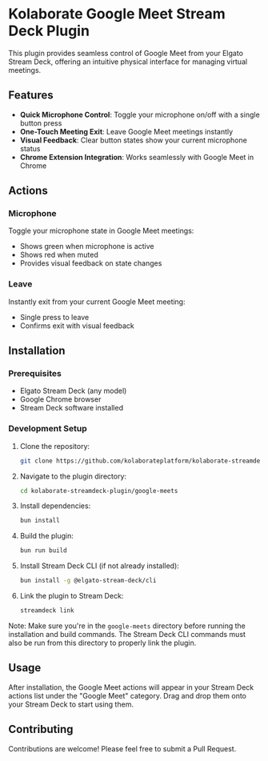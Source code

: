 # Kolaborate Google Meet Stream Deck Plugin

This plugin provides seamless control of Google Meet from your Elgato Stream Deck, offering an intuitive physical interface for managing virtual meetings.

## Features

- **Quick Microphone Control**: Toggle your microphone on/off with a single button press
- **One-Touch Meeting Exit**: Leave Google Meet meetings instantly
- **Visual Feedback**: Clear button states show your current microphone status
- **Chrome Extension Integration**: Works seamlessly with Google Meet in Chrome

## Actions

### Microphone
Toggle your microphone state in Google Meet meetings:
- Shows green when microphone is active
- Shows red when muted
- Provides visual feedback on state changes

### Leave
Instantly exit from your current Google Meet meeting:
- Single press to leave
- Confirms exit with visual feedback

## Installation

### Prerequisites
- Elgato Stream Deck (any model)
- Google Chrome browser
- Stream Deck software installed

### Development Setup
1. Clone the repository:
   ```bash
   git clone https://github.com/kolaborateplatform/kolaborate-streamdeck-plugin
   ```

2. Navigate to the plugin directory:
   ```bash
   cd kolaborate-streamdeck-plugin/google-meets
   ```

3. Install dependencies:
   ```bash
   bun install
   ```

4. Build the plugin:
   ```bash
   bun run build
   ```

5. Install Stream Deck CLI (if not already installed):
   ```bash
   bun install -g @elgato-stream-deck/cli
   ```

6. Link the plugin to Stream Deck:
   ```bash
   streamdeck link
   ```

Note: Make sure you're in the `google-meets` directory before running the installation and build commands. The Stream Deck CLI commands must also be run from this directory to properly link the plugin.

## Usage
After installation, the Google Meet actions will appear in your Stream Deck actions list under the "Google Meet" category. Drag and drop them onto your Stream Deck to start using them.

## Contributing
Contributions are welcome! Please feel free to submit a Pull Request.
